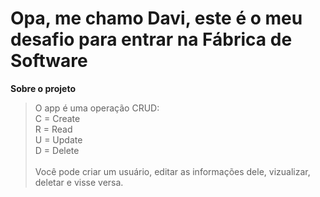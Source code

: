 # Opa, me chamo Davi, este é o meu desafio para entrar na Fábrica de Software

**Sobre o projeto**
> O app é uma operação CRUD: <br>
> C = Create<br>
> R = Read<br>
> U = Update<br>
> D = Delete<br><br>
> Você pode criar um usuário, editar as informações dele, vizualizar, deletar e visse versa.
